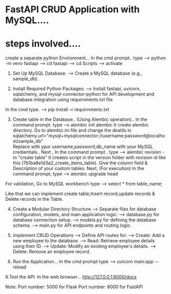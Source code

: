 # FastAPI CRUD Application with MySQL....

# steps involved....

create a separate python Environment...
In the cmd prompt..
type --> python -m venv fastapi
     --> cd fastapi
     --> cd Scripts
     --> activate

1. Set Up MySQL Database:
 --> Create a MySQL database (e.g., sample_db).

2. Install Required Python Packages:
--> Install fastapi, uvicorn, sqlalchemy, and mysql-connector-python for API development and database integration using requirnments.txt file 

In the cmd type.
-->  pip install -r requirnments.txt

3. Create table in the Database.. (Using Alembic operation)..
In the command prompt.
type --> alembic init alembic
It create alembic directory.
Go to alembic.ini file and change the deatils in sqlalchemy.url="mysql+mysqlconnector://username:password@localhost/sample_db"  
Replace with ypur username,password,db_name with your MySQL credientials..
Next , In the command prompt..
type --> alembic revision -m "create table" 
It creates script in the version folder with revision id like this (7b1ba8e1d3a2_create_items_table).
Give the column field & Description of your custom tables.
Next, (For execution) In the command prompt,
type --> alembic upgrade head  

For validation, Go to MySQL workbench 
type --> select * from table_name;

Like that we can implement create table,Insert record,update records & Delete records in the Table.


4. Create a Modular Directory Structure
--> Separate files for database configuration, models, and main application logic:
--> database.py for database connection setup.
--> models.py for defining the database schema.
--> main.py for API endpoints and routing logic.


5. Implement CRUD Operations
--> Define API routes for:
--> Create: Add a new employee to the database.
--> Read: Retrieve employee details using their ID.
--> Update: Modify an existing employee's details.
--> Delete: Remove an employee record.

6. Run the Application...
In the cmd prompt 
type --> uvicorn main:app --reload

8.Test the API:
In the web browser... http://127.0.0.1:8000/docs

Note: Port number: 5000 for Flask
      Port number: 8000 for FastAPI

